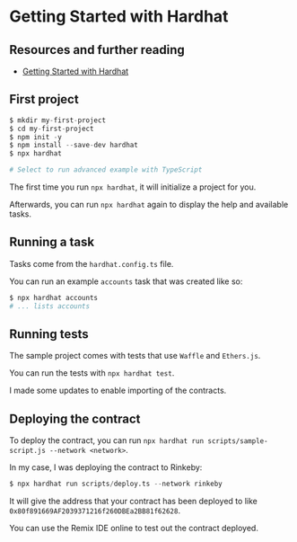 # Getting Started with Hardhat

## Resources and further reading

- [Getting Started with Hardhat](https://hardhat.org/getting-started)

## First project

```s
$ mkdir my-first-project
$ cd my-first-project
$ npm init -y
$ npm install --save-dev hardhat
$ npx hardhat

# Select to run advanced example with TypeScript
```

The first time you run `npx hardhat`, it will initialize a project for you.

Afterwards, you can run `npx hardhat` again to display the help and available tasks.

## Running a task

Tasks come from the `hardhat.config.ts` file.

You can run an example `accounts` task that was created like so:

```s
$ npx hardhat accounts
# ... lists accounts
```

## Running tests

The sample project comes with tests that use `Waffle` and `Ethers.js`.

You can run the tests with `npx hardhat test`.

I made some updates to enable importing of the contracts.

## Deploying the contract

To deploy the contract, you can run `npx hardhat run scripts/sample-script.js --network <network>`.

In my case, I was deploying the contract to Rinkeby:

```s
$ npx hardhat run scripts/deploy.ts --network rinkeby
```

It will give the address that your contract has been deployed to like `0x80f891669AF2039371216f260DBEa2BB81f62628`.

You can use the Remix IDE online to test out the contract deployed.
